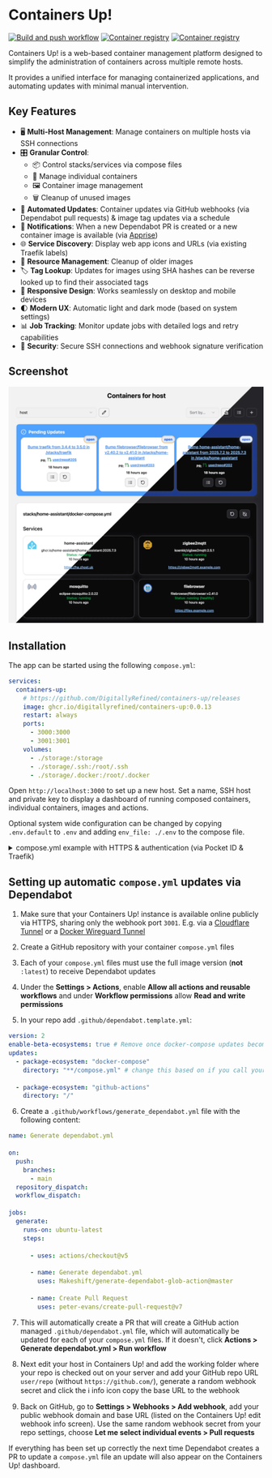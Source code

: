 # Containers Up!

[![Build and push workflow](https://github.com/DigitallyRefined/containers-up/actions/workflows/build-and-push.yml/badge.svg)](https://github.com/DigitallyRefined/containers-up/actions/workflows/build-and-push.yml)
[![Container registry](https://img.shields.io/badge/dynamic/json?url=https%3A%2F%2Fdigitallyrefined.github.io%2Fbackage%2FDigitallyRefined%2Fcontainers-up%2Fcontainers-up.json&query=%24.downloads&label=Pulls)](https://github.com/DigitallyRefined/containers-up/pkgs/container/containers-up)
[![Container registry](https://img.shields.io/badge/dynamic/json?url=https%3A%2F%2Fdigitallyrefined.github.io%2Fbackage%2FDigitallyRefined%2Fcontainers-up%2Fcontainers-up.json&query=%24.downloads_month&label=Pulls%20per%20month)](https://github.com/DigitallyRefined/containers-up/pkgs/container/containers-up)

Containers Up! is a web-based container management platform designed to simplify the administration of containers across multiple remote hosts.

It provides a unified interface for managing containerized applications, and automating updates with minimal manual intervention.

## Key Features

- 🖥️ **Multi-Host Management**: Manage containers on multiple hosts via SSH connections
- 🎛️ **Granular Control**: 
  - 📦 Control stacks/services via compose files
  - 🐳 Manage individual containers
  - 🖼️ Container image management
  - 🗑️ Cleanup of unused images
- 🔄 **Automated Updates**: Container updates via GitHub webhooks (via Dependabot pull requests) & image tag updates via a schedule
- 📩 **Notifications**: When a new Dependabot PR is created or a new container image is available (via [Apprise](https://github.com/caronc/apprise#supported-notifications))
- 🌐 **Service Discovery**: Display web app icons and URLs (via existing Traefik labels)
- 🧹 **Resource Management**: Cleanup of older images
- 🏷️ **Tag Lookup**: Updates for images using SHA hashes can be reverse looked up to find their associated tags
- 📱 **Responsive Design**: Works seamlessly on desktop and mobile devices
- 🌓 **Modern UX**: Automatic light and dark mode (based on system settings)
- 📊 **Job Tracking**: Monitor update jobs with detailed logs and retry capabilities
- 🔐 **Security**: Secure SSH connections and webhook signature verification

## Screenshot

![screenshot](./screenshot.webp)

## Installation

The app can be started using the following `compose.yml`:

```yaml
services:
  containers-up:
    # https://github.com/DigitallyRefined/containers-up/releases
    image: ghcr.io/digitallyrefined/containers-up:0.0.13
    restart: always
    ports:
      - 3000:3000
      - 3001:3001
    volumes:
      - ./storage:/storage
      - ./storage/.ssh:/root/.ssh
      - ./storage/.docker:/root/.docker
```

Open `http://localhost:3000` to set up a new host. Set a name, SSH host and private key to display a dashboard of running composed containers, individual containers, images and actions.

Optional system wide configuration can be changed by copying `.env.default` to `.env` and adding `env_file: ./.env` to the compose file.

<details>
<summary>compose.yml example with HTTPS & authentication (via Pocket ID & Traefik)</summary>

1. See [Simple HTTPS Traefik Tutorial](https://www.youtube.com/watch?v=-hfejNXqOzA) and [Pocket ID walkthrough](https://www.youtube.com/watch?v=GKyMXguNcos)

```yaml
services:
  containers-up:
    # https://github.com/DigitallyRefined/containers-up/releases
    image: ghcr.io/digitallyrefined/containers-up:0.0.13
    restart: always
    volumes:
      - ./containers-up/storage:/storage
      - ./containers-up/storage/.ssh:/root/.ssh
      - ./containers-up/storage/.docker:/root/.docker
    env_file:
      - ./.env # < Create this file based on the .env.default instructions
    networks:
      - traefik
    labels:
      traefik.enable: true

      traefik.http.routers.containers-up.entrypoints: websecure
      traefik.http.routers.containers-up.rule: Host(`containers-up.example.com`) # < Update this
      traefik.http.routers.containers-up.tls: true
      traefik.http.routers.containers-up.tls.certresolver: production-cloudflare-dns
      traefik.http.routers.containers-up.service: containers-up
      traefik.http.services.containers-up.loadbalancer.server.port: 3000
      traefik.http.middlewares.containers-up-headers.headers.customrequestheaders.X-Proxy-Key: ${API_PROXY_KEY}
      traefik.http.routers.containers-up.middlewares: oidc-auth-admin-only@file,containers-up-headers@docker

      traefik.http.routers.containers-up-webhook.entrypoints: websecure
      traefik.http.routers.containers-up-webhook.rule: Host(`containers-up.example.com`) && PathPrefix(`/api/webhook`) # < Update this
      traefik.http.routers.containers-up-webhook.tls: true
      traefik.http.routers.containers-up-webhook.tls.certresolver: production-cloudflare-dns
      traefik.http.routers.containers-up-webhook.service: containers-up-webhook
      traefik.http.services.containers-up-webhook.loadbalancer.server.port: 3001

  pocket-id:
    # https://github.com/pocket-id/pocket-id/releases
    image: ghcr.io/pocket-id/pocket-id:v1.6.4
    restart: always
    volumes:
      - './pocket-id/data:/app/data'
    environment:
      - APP_URL=https://id.example.com # < Update this
      - TRUST_PROXY=true
    networks:
      - 'traefik'
    labels:
      traefik.enable: true
      traefik.http.routers.pocketid.entrypoints: websecure
      traefik.http.routers.pocketid.rule: Host(`id.example.com`) # < Update this
      traefik.http.routers.pocketid.tls: true
      traefik.http.routers.pocketid.tls.certresolver: production-cloudflare-dns

  traefik:
    # Check migration guide first: https://doc.traefik.io/traefik/master/migration/v3/
    # https://github.com/traefik/traefik/releases
    image: docker.io/traefik:3.5.0
    container_name: 'traefik'
    restart: unless-stopped
    ports:
      - '80:80'
      - '443:443' # To setup HTTPS see: https://www.youtube.com/watch?v=-hfejNXqOzA
    volumes:
      - ./traefik/config:/etc/traefik
      - /var/run/docker.sock:/var/run/docker.sock:ro
    networks:
      - 'traefik'

networks:
  traefik:
    external: true
```

2. Create the network `docker network create traefik` and start the services `docker compose up -d`
3. Once Traefik and Pocket ID are up and running, set up a new user via Pocket ID and add it to an admin group.
4. Create a new OIDC client and set up the callback URL as `https://containers-up.example.com/oidc/callback` and copy the ID and secret into the file below

`traefik/config/oidc-auth-admin-only.yml`
```yaml
http:
  middlewares:
    oidc-auth-admin-only:
      plugin:
        traefik-oidc-auth:
          Secret: "<create a random a-z-A-Z-0-9 secret>"
          Provider:
            Url: "https://id.example.com/"
            ClientId: "<copy the ClientId from the provider>"
            ClientSecret: "<copy the ClientSecret from the provider>"
            TokenValidation: "IdToken"
          Scopes: ["openid", "profile", "email", "groups"]
          Authorization:
            AssertClaims:
              - Name: groups
                AnyOf: ["admin"]
```

5. Accessing `https://containers-up.example.com` should now require you to login
</details>

## Setting up automatic `compose.yml` updates via Dependabot

1. Make sure that your Containers Up! instance is available online publicly via HTTPS,  sharing only the webhook port `3001`. E.g. via a [Cloudflare Tunnel](https://developers.cloudflare.com/cloudflare-one/connections/connect-networks/) or a [Docker Wireguard Tunnel](https://github.com/DigitallyRefined/docker-wireguard-tunnel)

2. Create a GitHub repository with your container `compose.yml` files

3. Each of your `compose.yml` files must use the full image version (**not** `:latest`) to receive Dependabot updates

4. Under the **Settings > Actions**, enable **Allow all actions and reusable workflows** and under **Workflow permissions** allow **Read and write permissions**

5. In your repo add `.github/dependabot.template.yml`:

```yaml
version: 2
enable-beta-ecosystems: true # Remove once docker-compose updates become stable
updates:
  - package-ecosystem: "docker-compose"
    directory: "**/compose.yml" # change this based on if you call your files compose.yml or docker-compose.yml

  - package-ecosystem: "github-actions"
    directory: "/"
```

6. Create a `.github/workflows/generate_dependabot.yml` file with the following content:

```yaml
name: Generate dependabot.yml

on:
  push:
    branches:
      - main
  repository_dispatch:
  workflow_dispatch:

jobs:
  generate:
    runs-on: ubuntu-latest
    steps:
      
      - uses: actions/checkout@v5
        
      - name: Generate dependabot.yml
        uses: Makeshift/generate-dependabot-glob-action@master

      - name: Create Pull Request
        uses: peter-evans/create-pull-request@v7
```

7. This will automatically create a PR that will create a GitHub action managed `.github/dependabot.yml` file, which will automatically be updated for each of your `compose.yml` files. If it doesn't, click **Actions > Generate dependabot.yml > Run workflow**

8. Next edit your host in Containers Up! and add the working folder where your repo is checked out on your server and add your GitHub repo URL `user/repo` (without `https://github.com/`), generate a random webhook secret and click the ℹ️ info icon copy the base URL to the webhook

9. Back on GitHub, go to **Settings > Webhooks > Add webhook**, add your public webhook domain and base URL (listed on the Containers Up! edit webhook info screen). Use the same random webhook secret from your repo settings, choose **Let me select individual events > Pull requests** 

If everything has been set up correctly the next time Dependabot creates a PR to update a `compose.yml` file an update will also appear on the Containers Up! dashboard.
